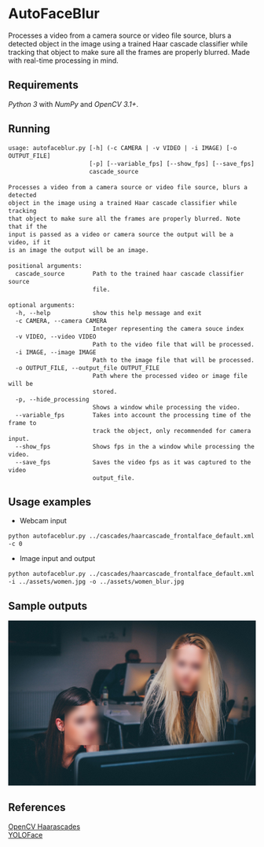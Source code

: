 # AutoFaceBlur
Processes a video from a camera source or video file source, blurs a detected
object in the image using a trained Haar cascade classifier while tracking
that object to make sure all the frames are properly blurred. Made with real-time
processing in mind.

## Requirements
_Python 3_ with _NumPy_ and _OpenCV 3.1+_. 

## Running
```
usage: autofaceblur.py [-h] (-c CAMERA | -v VIDEO | -i IMAGE) [-o OUTPUT_FILE]
                       [-p] [--variable_fps] [--show_fps] [--save_fps]
                       cascade_source

Processes a video from a camera source or video file source, blurs a detected
object in the image using a trained Haar cascade classifier while tracking
that object to make sure all the frames are properly blurred. Note that if the
input is passed as a video or camera source the output will be a video, if it
is an image the output will be an image.

positional arguments:
  cascade_source        Path to the trained haar cascade classifier source
                        file.

optional arguments:
  -h, --help            show this help message and exit
  -c CAMERA, --camera CAMERA
                        Integer representing the camera souce index
  -v VIDEO, --video VIDEO
                        Path to the video file that will be processed.
  -i IMAGE, --image IMAGE
                        Path to the image file that will be processed.
  -o OUTPUT_FILE, --output_file OUTPUT_FILE
                        Path where the processed video or image file will be
                        stored.
  -p, --hide_processing
                        Shows a window while processing the video.
  --variable_fps        Takes into account the processing time of the frame to
                        track the object, only recommended for camera input.
  --show_fps            Shows fps in the a window while processing the video.
  --save_fps            Saves the video fps as it was captured to the video
                        output_file.

```
## Usage examples

* Webcam input
```
python autofaceblur.py ../cascades/haarcascade_frontalface_default.xml -c 0
```

* Image input and output
```
python autofaceblur.py ../cascades/haarcascade_frontalface_default.xml -i ../assets/women.jpg -o ../assets/women_blur.jpg
```

## Sample outputs

![Imgur](assets/women_blur.jpg)


## References

[OpenCV Haarascades](https://github.com/opencv/opencv/tree/master/data/haarcascades)\
[YOLOFace](https://github.com/sthanhng/yoloface)